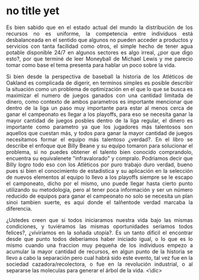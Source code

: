 # no title yet

<p>
  <div style="text-align: justify">
    Es bien sabido que en el estado actual del mundo la distribución de los recursos no es uniforme, la competencia entre individuos está desbalanceada en el sentido que algunos no pueden acceder a productos y servicios con tanta facilidad como otros, el simple hecho de tener agua potable disponible 24/7 en algunos sectores es algo irreal, ¿por que digo esto?, por que terminé de leer Moneyball de Michael Lewis y me parecio tomar como base el tema presenta para hablar un poco sobre la vida.
  </div>
</p>

<p>
  <div style="text-align: justify">
    Si bien desde la perspectiva de baseball la historia de los Atléticos de Oakland es complicada de digerir, en terminos simples es posible describir la situación como un problema de optimización en el que lo que se busca es maximizar el numero de juegos ganados con una cantidad limitada de dinero, como contexto de ambos parametros es importante mencionar que dentro de la liga un paso muy importante para estar al menos cerca de ganar el campeonato es llegar a los playoffs, para eso se necesita ganar la mayor cantidad de juegos posbles dentro de la liga regular, el dinero es importante como parametro ya que los jugadores más talentosos son aquellos que cuestan más, y todos para ganar la mayor cantidad de juegos necesitamos formar el equipo más talentoso ¿verdad?. En el libro se describe el enfoque que Billy Beane y su equipo tomaron para solucionar el problema, si no puedes obtener el talento bien conocido comprandolo, encuentra su equivalenete "infravalorado" y compralo. Podriamos decir que Billy logro todo eso con los Atlèticos por puro trabajo duro verdad, bueno pues si bien el conocimiento de estadistica y su aplicación en la selección de nuevos elementos al equipo lo llevo a los playoffs siempre se le escapo el camponeato, dicho por el mismo, uno puede llegar hasta cierto punto utilizando su metodologia, pero al tener poca información y ser un número reducido de equipos para ganar el campeonato no solo se necesita un plan sinoi tambien suerte, es aqui donde el talñentode verdad marcaba la diferencia.
  </div>
</p>

<p>
  <div style="text-align: justify">
    ¿Ustedes creen que si todos iniciaramos nuestra vida bajo las mismas condiciones, y tuviéramos las mismas oportunidades seriamos todos felices?, ¿viviriamos en la soñada utopia?. Es un tanto dificil el encontrar desde que punto todos deberiamos haber iniciado igual, o lo que es lo mismo cuando una fraccion muy pequeña de los individuos empezo a acumular la mayor cantidad de recursos, en algun punto de la historia se llevo a cabo la separación pero cual habrá sido este evento, tal vez fue en la sociedad cazadora/recolectora, o fue en la revolución industrial, o al separarse las moleculas para generar el árbol de la vida.
  <\dic>
</p>
